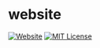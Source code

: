 # website

[![Website](https://img.shields.io/badge/visit-website-blue.svg)](https://rodluger.github.io/)
[![MIT License](https://img.shields.io/badge/license-MIT-brightgreen.svg)](https://raw.githubusercontent.com/rodluger/rodluger.github.io/master/LICENSE)
